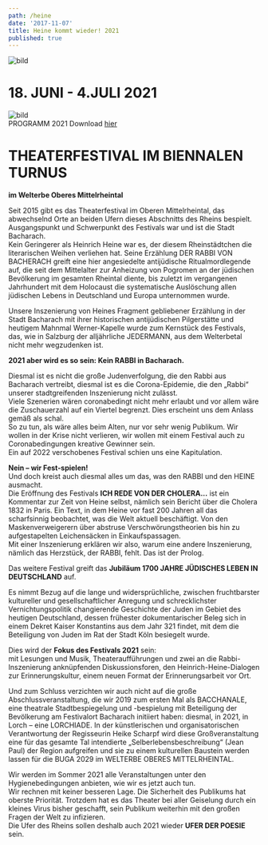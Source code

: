 ```yaml
---
path: /heine
date: '2017-11-07'
title: Heine kommt wieder! 2021
published: true
---
```


![bild](/ufer-paddel.jpg)


# 18. JUNI - 4.JULI 2021    
![bild](/programmflyer_titel.png)     
PROGRAMM 2021 Download [hier](/Theaterfest_2021_A4_final.pdf)  
     


# THEATERFESTIVAL IM BIENNALEN TURNUS
**im Welterbe Oberes Mittelrheintal**   

Seit 2015 gibt es das Theaterfestival im Oberen Mittelrheintal, das abwechselnd Orte an beiden Ufern dieses Abschnitts des Rheins bespielt.   
Ausgangspunkt und Schwerpunkt des Festivals war und ist die Stadt Bacharach.    
Kein Geringerer als Heinrich Heine war es, der diesem Rheinstädtchen die literarischen Weihen verliehen hat. Seine Erzählung DER RABBI VON BACHERACH greift eine hier angesiedelte antijüdische Ritualmordlegende auf, die seit dem Mittelalter zur Anheizung von Pogromen an der jüdischen Bevölkerung im gesamten Rheintal diente, bis zuletzt im vergangenen Jahrhundert mit dem Holocaust die systematische Auslöschung allen jüdischen Lebens in Deutschland und Europa unternommen wurde.    
    
Unsere Inszenierung von Heines Fragment gebliebener Erzählung in der Stadt Bacharach mit ihrer historischen antijüdischen Pilgerstätte und heutigem Mahnmal Werner-Kapelle wurde zum Kernstück des Festivals, das, wie in Salzburg der alljährliche JEDERMANN, aus dem Welterbetal nicht mehr wegzudenken ist.    
    
**2021 aber wird es so sein: Kein RABBI in Bacharach.**   

Diesmal ist es nicht die große Judenverfolgung, die den Rabbi aus Bacharach vertreibt, diesmal ist es die Corona-Epidemie, die den „Rabbi“ unserer stadtgreifenden Inszenierung nicht zulässt.   
Viele Szenerien wären coronabedingt nicht mehr erlaubt und vor allem wäre die Zuschauerzahl auf ein Viertel begrenzt. Dies erscheint uns dem Anlass gemäß als schal.  
So zu tun, als wäre alles beim Alten, nur vor sehr wenig Publikum. Wir wollen in der Krise nicht verlieren, wir wollen mit einem Festival auch zu Coronabedingungen kreative Gewinner sein.   
Ein auf 2022 verschobenes Festival schien uns eine Kapitulation.   

**Nein – wir Fest-spielen!**    
Und doch kreist auch diesmal alles um das, was den RABBI und den HEINE ausmacht.    
Die Eröffnung des Festivals **ICH REDE VON DER CHOLERA...** ist ein Kommentar zur Zeit von Heine selbst, nämlich sein Bericht über die Cholera 1832 in Paris. Ein Text, in dem Heine vor fast 200 Jahren all das scharfsinnig beobachtet, was die Welt aktuell beschäftigt. Von den Maskenverweigerern über abstruse Verschwörungstheorien bis hin zu aufgestapelten Leichensäcken in Einkaufspassagen.     
Mit einer Inszenierung erklären wir also, warum eine andere Inszenierung, nämlich das Herzstück, der RABBI, fehlt. Das ist der Prolog.    

Das weitere Festival greift das **Jubiläum 1700 JAHRE JÜDISCHES LEBEN IN DEUTSCHLAND** auf.   

Es nimmt Bezug auf die lange und widersprüchliche, zwischen fruchtbarster kultureller und gesellschaftlicher Anregung und schrecklichster Vernichtungspolitik changierende Geschichte der Juden im Gebiet des heutigen Deutschland, dessen frühester dokumentarischer Beleg sich in einem Dekret Kaiser Konstantins aus dem Jahr 321 findet, mit dem die Beteiligung von Juden im Rat der Stadt Köln besiegelt wurde.  

Dies wird der **Fokus des Festivals 2021** sein:     
mit Lesungen und Musik, Theateraufführungen und zwei an die Rabbi-Inszenierung anknüpfenden Diskussionsforen, den Heinrich-Heine-Dialogen zur Erinnerungskultur, einem neuen Format der Erinnerungsarbeit vor Ort.  

Und zum Schluss verzichten wir auch nicht auf die große Abschlussveranstaltung, die wir 2019 zum ersten Mal als BACCHANALE, eine theatrale Stadtbespiegelung und -bespielung mit Beteiligung der Bevölkerung am Festivalort Bacharach initiiert haben: diesmal, in 2021, in Lorch – eine LORCHIADE. 
In der künstlerischen und organisatorischen Verantwortung der Regisseurin Heike Scharpf wird diese Großveranstaltung eine für das gesamte Tal intendierte „Selberlebensbeschreibung“ (Jean Paul) der Region aufgreifen und sie zu einem kulturellen Baustein werden lassen für die BUGA 2029 im WELTERBE OBERES MITTELRHEINTAL.   
  
Wir werden im Sommer 2021 alle Veranstaltungen unter den Hygienebedingungen anbieten, wie wir es jetzt auch tun.   
Wir rechnen mit keiner besseren Lage. Die Sicherheit des Publikums hat oberste Priorität. Trotzdem hat es das Theater bei aller Geiselung durch ein kleines Virus bisher geschafft, sein Publikum weiterhin mit den großen Fragen der Welt zu infizieren.   
Die Ufer des Rheins sollen deshalb auch 2021 wieder **UFER DER POESIE** sein.


